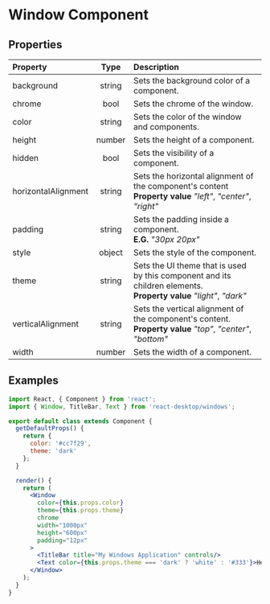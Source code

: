 # Window Component

<a id="demo-Windows.Window"></a>

## Properties

Property            | Type   | Description
:------------------ | :-----:| :----------
background          | string | Sets the background color of a component.
chrome              | bool   | Sets the chrome of the window.
color               | string | Sets the color of the window and components.
height              | number | Sets the height of a component.
hidden              | bool   | Sets the visibility of a component.
horizontalAlignment | string | Sets the horizontal alignment of the component's content<br/>__Property value__ _"left"_, _"center"_, _"right"_
padding             | string | Sets the padding inside a component.<br/>__E.G.__ _"30px 20px"_
style               | object | Sets the style of the component.
theme               | string | Sets the UI theme that is used by this component and its children elements.<br/>__Property value__ _"light"_, _"dark"_
verticalAlignment   | string | Sets the vertical alignment of the component's content.<br/>__Property value__ _"top"_, _"center"_, _"bottom"_
width               | number | Sets the width of a component.

## Examples

```jsx
import React, { Component } from 'react';
import { Window, TitleBar, Text } from 'react-desktop/windows';

export default class extends Component {
  getDefaultProps() {
    return {
      color: '#cc7f29',
      theme: 'dark'
    };
  }

  render() {
    return (
      <Window
        color={this.props.color}
        theme={this.props.theme}
        chrome
        width="1000px"
        height="600px"
        padding="12px"
      >
        <TitleBar title="My Windows Application" controls/>
        <Text color={this.props.theme === 'dark' ? 'white' : '#333'}>Hello World</Text>
      </Window>
    );
  }
}
```

